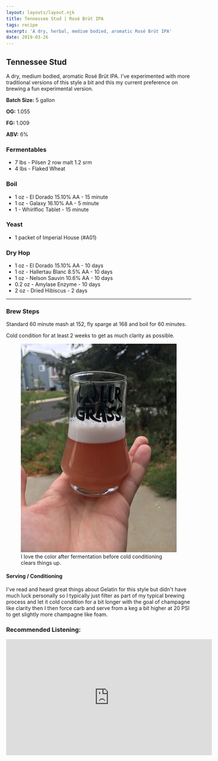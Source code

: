 ```yaml
---
layout: layouts/layout.njk
title: Tennessee Stud | Rosé Brüt IPA
tags: recipe
excerpt: 'A dry, herbal, medium bodied, aromatic Rosé Brüt IPA'
date: 2019-03-26
---
```


## Tennessee Stud 
A dry, medium bodied, aromatic Rosé Brüt IPA. 
I've experimented with more traditional versions of this style a bit and this my current preference on brewing a fun experimental version.

<section class='recipe'>

**Batch Size:** 5 gallon

**OG:** 1.055

**FG:** 1.009

**ABV:** 6%

### Fermentables
- 7 lbs - Pilsen 2 row malt 1.2 srm
- 4 lbs - Flaked Wheat
	
### Boil
- 1 oz - El Dorado 15.10% AA - 15 minute 
- 1 oz - Galaxy 16.10% AA - 5 minute
- 1 - Whirlfloc Tablet - 15 minute

### Yeast
- 1 packet of Imperial House (#A01)

### Dry Hop
- 1 oz - El Dorado 15.10% AA - 10 days
- 1 oz - Hallertau Blanc 8.5% AA - 10 days
- 1 oz - Nelson Sauvin 10.6% AA - 10 days
- 0.2 oz - Amylase Enzyme - 10 days
- 2 oz - Dried Hibiscus - 2 days

---
### Brew Steps

Standard 60 minute mash at 152, fly sparge at 168
and boil for 60 minutes. 

Cold condition for at least 2 weeks to get as much clarity as possible. 

<figure class="post-image">
	<img src="rose-brut-ipa.jpg" />
	<figcaption>I love the color after fermentation before cold conditioning clears things up.</figcaption>
</figure>

#### Serving / Conditioning
I've read and heard great things about Gelatin for this style but didn't have much luck personally so I typically just filter as part of my typical brewing process and let it cold condition for a bit longer with the goal of champagne like clarity then I then force carb and serve from a keg a bit higher at 20 PSI to get slightly more champagne like foam. 
	
</section>

### Recommended Listening:

<iframe width="560" height="315" src="https://www.youtube.com/embed/xsF2fBadHqg" frameborder="0" allow="accelerometer; autoplay; encrypted-media; gyroscope; picture-in-picture" allowfullscreen></iframe>